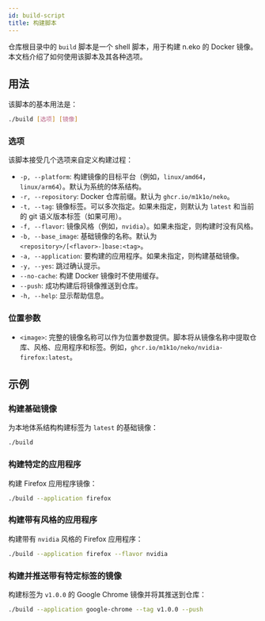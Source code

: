 ```yaml
---
id: build-script
title: 构建脚本
---
```


仓库根目录中的 `build` 脚本是一个 shell 脚本，用于构建 n.eko 的 Docker 镜像。本文档介绍了如何使用该脚本及其各种选项。

## 用法

该脚本的基本用法是：

```bash
./build [选项] [镜像]
```

### 选项

该脚本接受几个选项来自定义构建过程：

-   `-p, --platform`: 构建镜像的目标平台（例如，`linux/amd64`，`linux/arm64`）。默认为系统的体系结构。
-   `-r, --repository`: Docker 仓库前缀。默认为 `ghcr.io/m1k1o/neko`。
-   `-t, --tag`: 镜像标签。可以多次指定。如果未指定，则默认为 `latest` 和当前的 git 语义版本标签（如果可用）。
-   `-f, --flavor`: 镜像风格（例如，`nvidia`）。如果未指定，则构建时没有风格。
-   `-b, --base_image`: 基础镜像的名称。默认为 `<repository>/[<flavor>-]base:<tag>`。
-   `-a, --application`: 要构建的应用程序。如果未指定，则构建基础镜像。
-   `-y, --yes`: 跳过确认提示。
-   `--no-cache`: 构建 Docker 镜像时不使用缓存。
-   `--push`: 成功构建后将镜像推送到仓库。
-   `-h, --help`: 显示帮助信息。

### 位置参数

-   `<image>`: 完整的镜像名称可以作为位置参数提供。脚本将从镜像名称中提取仓库、风格、应用程序和标签。例如，`ghcr.io/m1k1o/neko/nvidia-firefox:latest`。

## 示例

### 构建基础镜像

为本地体系结构构建标签为 `latest` 的基础镜像：

```bash
./build
```

### 构建特定的应用程序

构建 Firefox 应用程序镜像：

```bash
./build --application firefox
```

### 构建带有风格的应用程序

构建带有 `nvidia` 风格的 Firefox 应用程序：

```bash
./build --application firefox --flavor nvidia
```

### 构建并推送带有特定标签的镜像

构建标签为 `v1.0.0` 的 Google Chrome 镜像并将其推送到仓库：

```bash
./build --application google-chrome --tag v1.0.0 --push
```
